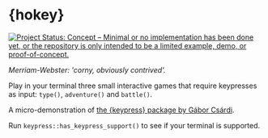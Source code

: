 # {hokey}

<!-- badges: start -->

[![Project Status: Concept – Minimal or no implementation has been done yet, or the repository is only intended to be a limited example, demo, or proof-of-concept.](https://www.repostatus.org/badges/latest/concept.svg)](https://www.repostatus.org/#concept)

<!-- badges: end -->

_Merriam-Webster: 'corny, obviously contrived'._

Play in your terminal three small interactive games that require keypresses as input: `type()`, `adventure()` and `battle()`. 

A micro-demonstration of [the {keypress} package by Gábor Csárdi](https://github.com/gaborcsardi/keypress).

Run `keypress::has_keypress_support()` to see if your terminal is supported.
